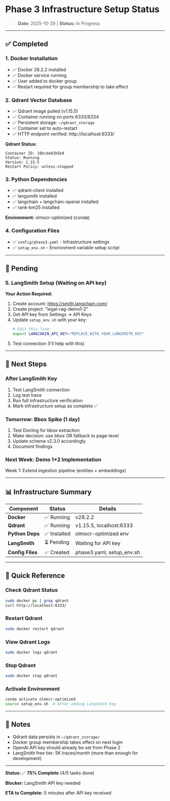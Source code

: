 # Phase 3 Infrastructure Setup Status

> **Date:** 2025-10-29 | **Status:** In Progress

---

## ✅ Completed

### **1. Docker Installation**
- ✅ Docker 28.2.2 installed
- ✅ Docker service running
- ✅ User added to docker group
- ✅ Restart required for group membership to take effect

### **2. Qdrant Vector Database**
- ✅ Qdrant image pulled (v1.15.5)
- ✅ Container running on ports 6333/6334
- ✅ Persistent storage: `~/qdrant_storage`
- ✅ Container set to auto-restart
- ✅ HTTP endpoint verified: http://localhost:6333/

**Qdrant Status:**
```
Container ID: 18bcde83b5e9
Status: Running
Version: 1.15.5
Restart Policy: unless-stopped
```

### **3. Python Dependencies**
- ✅ qdrant-client installed
- ✅ langsmith installed
- ✅ langchain + langchain-openai installed
- ✅ rank-bm25 installed

**Environment:** olmocr-optimized (conda)

### **4. Configuration Files**
- ✅ `config/phase3.yaml` - Infrastructure settings
- ✅ `setup_env.sh` - Environment variable setup script

---

## 🔄 Pending

### **5. LangSmith Setup** (Waiting on API key)

**Your Action Required:**
1. Create account: https://smith.langchain.com/
2. Create project: "legal-rag-demo1-2"
3. Get API key from Settings → API Keys
4. Update `setup_env.sh` with your key:
   ```bash
   # Edit this line:
   export LANGCHAIN_API_KEY="REPLACE_WITH_YOUR_LANGSMITH_KEY"
   ```
5. Test connection (I'll help with this)

---

## 🚀 Next Steps

### **After LangSmith Key**
1. Test LangSmith connection
2. Log test trace
3. Run full infrastructure verification
4. Mark infrastructure setup as complete ✅

### **Tomorrow: Bbox Spike** (1 day)
1. Test Docling for bbox extraction
2. Make decision: use bbox OR fallback to page-level
3. Update schema v2.3.0 accordingly
4. Document findings

### **Next Week: Demo 1+2 Implementation**
Week 1: Extend ingestion pipeline (entities + embeddings)

---

## 📊 Infrastructure Summary

| Component | Status | Details |
|-----------|--------|---------|
| **Docker** | ✅ Running | v28.2.2 |
| **Qdrant** | ✅ Running | v1.15.5, localhost:6333 |
| **Python Deps** | ✅ Installed | olmocr-optimized env |
| **LangSmith** | ⏳ Pending | Waiting for API key |
| **Config Files** | ✅ Created | phase3.yaml, setup_env.sh |

---

## 🔧 Quick Reference

### **Check Qdrant Status**
```bash
sudo docker ps | grep qdrant
curl http://localhost:6333/
```

### **Restart Qdrant**
```bash
sudo docker restart qdrant
```

### **View Qdrant Logs**
```bash
sudo docker logs qdrant
```

### **Stop Qdrant**
```bash
sudo docker stop qdrant
```

### **Activate Environment**
```bash
conda activate olmocr-optimized
source setup_env.sh  # After adding LangSmith key
```

---

## 📝 Notes

- Qdrant data persists in `~/qdrant_storage/`
- Docker group membership takes effect on next login
- OpenAI API key should already be set from Phase 2
- LangSmith free tier: 5K traces/month (more than enough for development)

---

**Status:** ✅ **75% Complete** (4/5 tasks done)

**Blocker:** LangSmith API key needed

**ETA to Complete:** 5 minutes after API key received
